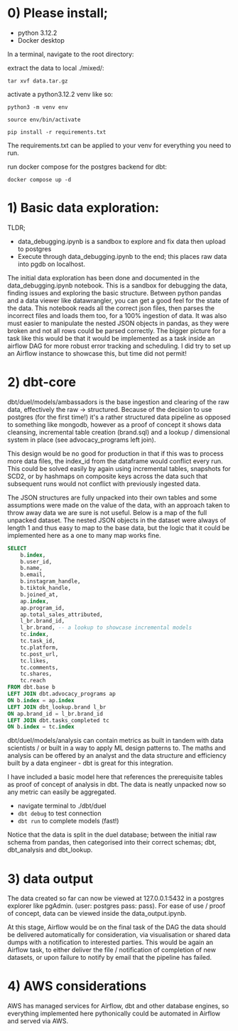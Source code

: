 

# 0) Please install;

- python 3.12.2
- Docker desktop 

In a terminal, navigate to the root directory:

extract the data to local ./mixed/:

`tar xvf data.tar.gz`

activate a python3.12.2 venv like so:

`python3 -m venv env`

`source env/bin/activate`

`pip install -r requirements.txt`

The requirements.txt can be applied to your venv for everything you need to run.

run docker compose for the postgres backend for dbt:

`docker compose up -d`

# 1) Basic data exploration:
TLDR;
- data_debugging.ipynb is a sandbox to explore and fix data then upload to postgres
- Execute through data_debugging.ipynb to the end; this places raw data into pgdb on localhost.

The initial data exploration has been done and documented in the data_debugging.ipynb notebook. 
This is a sandbox for debugging the data, finding issues and exploring the basic structure. Between python pandas and a data viewer like datawrangler, you can get a good feel for the state of the data. 
This notebook reads all the correct json files, then parses the incorrect files and loads them too, for a 100% ingestion of data. It was also must easier to manipulate the nested JSON objects in pandas, as they were broken and not all rows could be parsed correctly.
The bigger picture for a task like this would be that it would be implemented as a task inside an airflow DAG for more robust error tracking and scheduling. I did try to set up an Airflow instance to showcase this, but time did not permit!

# 2) dbt-core

dbt/duel/models/ambassadors is the base ingestion and clearing of the raw data, effectively the raw -> structured.
Because of the decision to use postgres (for the first time!) it's a rather structured data pipeline as opposed to something like mongodb, however as a proof of concept it shows data cleansing, incremental table creation (brand.sql) and a lookup / dimensional system in place (see advocacy_programs left join).

This design would be no good for production in that if this was to process more data files, the index_id from the dataframe would conflict every run. This could be solved easily by again using incremental tables, snapshots for SCD2, or by hashmaps on composite keys across the data such that subsequent runs would not conflict with previously ingested data.

The JSON structures are fully unpacked into their own tables and some assumptions were made on the value of the data, with an approach taken to throw away data we are sure is not useful. Below is a map of the full unpacked dataset. The nested JSON objects in the dataset were always of length 1 and thus easy to map to the base data, but the logic that it could be implemented here as a one to many map works fine.


```sql
SELECT 
    b.index, 
    b.user_id, 
    b.name, 
    b.email, 
    b.instagram_handle, 
    b.tiktok_handle, 
    b.joined_at, 
    ap.index, 
    ap.program_id, 
    ap.total_sales_attributed,
    l_br.brand_id,
    l_br.brand, -- a lookup to showcase incremental models
    tc.index, 
    tc.task_id, 
    tc.platform, 
    tc.post_url, 
    tc.likes, 
    tc.comments, 
    tc.shares, 
    tc.reach
FROM dbt.base b 
LEFT JOIN dbt.advocacy_programs ap
ON b.index = ap.index 
LEFT JOIN dbt_lookup.brand l_br
ON ap.brand_id = l_br.brand_id
LEFT JOIN dbt.tasks_completed tc
ON b.index = tc.index 
```

dbt/duel/models/analysis can contain metrics as built in tandem with data scientists / or built in a way to apply ML design patterns to. The maths and analysis can be offered by an analyst and the data structure and efficiency built by a data engineer - dbt is great for this integration.

I have included a basic model here that references the prerequisite tables as proof of concept of analysis in dbt. The data is neatly unpacked now so any metric can easily be aggregated.

- navigate terminal to ./dbt/duel
- `dbt debug` to test connection
- `dbt run` to complete models (fast!)

Notice that the data is split in the duel database; between the initial raw schema from pandas, then categorised into their correct schemas; dbt, dbt_analysis and dbt_lookup.

# 3) data output
The data created so far can now be viewed at 127.0.0.1:5432 in a postgres explorer like pgAdmin. (user: postgres pass: pass). For ease of use / proof of concept, data can be viewed inside the data_output.ipynb. 

At this stage, Airflow would be on the final task of the DAG the data should be delivered automatically for consideration, via visualisation or shared data dumps with a notification to interested parties. This would be again an Airflow task, to either deliver the file / notification of completion of new datasets, or upon failure to notify by email that the pipeline has failed.

# 4) AWS considerations
AWS has managed services for Airflow, dbt and other database engines, so everything implemented here pythonically could be automated in Airflow and served via AWS. 